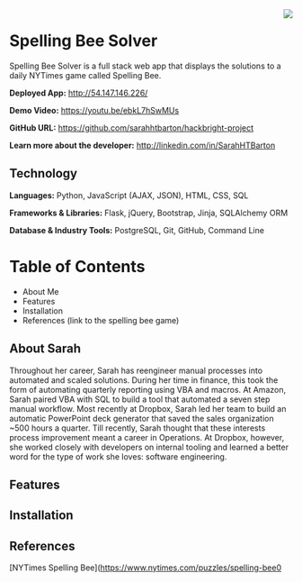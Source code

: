 <img src="/demo/Screenshots/homepage.png" align="right" />

# Spelling Bee Solver

Spelling Bee Solver is a full stack web app that displays the solutions to a daily NYTimes game called Spelling Bee.

**Deployed App:** http://54.147.146.226/

**Demo Video:** https://youtu.be/ebkL7hSwMUs

**GitHub URL:** https://github.com/sarahhtbarton/hackbright-project

**Learn more about the developer:** http://linkedin.com/in/SarahHTBarton 

## Technology
**Languages:** Python, JavaScript (AJAX, JSON), HTML, CSS, SQL

**Frameworks & Libraries:** Flask, jQuery, Bootstrap, Jinja, SQLAlchemy ORM

**Database & Industry Tools:** PostgreSQL, Git, GitHub, Command Line

# Table of Contents
- About Me
- Features
- Installation
- References (link to the spelling bee game)

## About Sarah
Throughout her career, Sarah has reengineer manual processes into automated and scaled solutions. During her time in finance, this took the form of automating quarterly reporting using VBA and macros. At Amazon, Sarah paired VBA with SQL to build a tool that automated a seven step manual workflow. Most recently at Dropbox, Sarah led her team to build an automatic PowerPoint deck generator that saved the sales organization ~500 hours a quarter. Till recently, Sarah thought that these interests process improvement meant a career in Operations. At Dropbox, however, she worked closely with developers on internal tooling and learned a better word for the type of work she loves: software engineering.

## Features

## Installation

## References
[NYTimes Spelling Bee](https://www.nytimes.com/puzzles/spelling-bee0